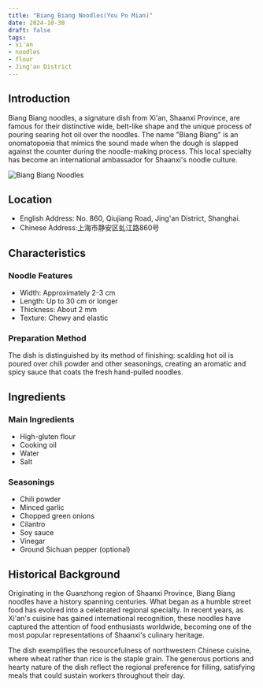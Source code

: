```yaml
---
title: "Biang Biang Noodles(You Po Mian)"
date: 2024-10-30
draft: false
tags:
- xi'an
- noodles
- flour
- Jing'an District
---
```



## Introduction

Biang Biang noodles, a signature dish from Xi'an, Shaanxi Province, are famous for their distinctive wide, belt-like shape and the unique process of pouring searing hot oil over the noodles. The name "Biang Biang" is an onomatopoeia that mimics the sound made when the dough is slapped against the counter during the noodle-making process. This local specialty has become an international ambassador for Shaanxi's noodle culture.

![Biang Biang Noodles](https://localaha.com/youpochemian.jpg)

## Location

- English Address: No. 860, Qiujiang Road, Jing'an District, Shanghai.
- Chinese Address:上海市静安区虬江路860号

## Characteristics

### Noodle Features
- Width: Approximately 2-3 cm
- Length: Up to 30 cm or longer
- Thickness: About 2 mm
- Texture: Chewy and elastic

### Preparation Method
The dish is distinguished by its method of finishing: scalding hot oil is poured over chili powder and other seasonings, creating an aromatic and spicy sauce that coats the fresh hand-pulled noodles.

## Ingredients

### Main Ingredients
- High-gluten flour
- Cooking oil
- Water
- Salt

### Seasonings
- Chili powder
- Minced garlic
- Chopped green onions
- Cilantro
- Soy sauce
- Vinegar
- Ground Sichuan pepper (optional)

## Historical Background

Originating in the Guanzhong region of Shaanxi Province, Biang Biang noodles have a history spanning centuries. What began as a humble street food has evolved into a celebrated regional specialty. In recent years, as Xi'an's cuisine has gained international recognition, these noodles have captured the attention of food enthusiasts worldwide, becoming one of the most popular representations of Shaanxi's culinary heritage.

The dish exemplifies the resourcefulness of northwestern Chinese cuisine, where wheat rather than rice is the staple grain. The generous portions and hearty nature of the dish reflect the regional preference for filling, satisfying meals that could sustain workers throughout their day.
